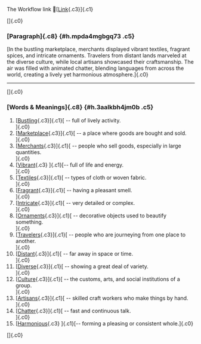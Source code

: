 The Workflow link
👏[[Link](https://www.google.com/url?q=http://www.google.com&sa=D&source=editors&ust=1759581577259386&usg=AOvVaw3m6qG74CeuGXbVzGK73WX9){.c3}]{.c1}

[]{.c0}

### [Paragraph]{.c8} {#h.mpda4mgbgq73 .c5}

[In the bustling marketplace, merchants displayed vibrant textiles,
fragrant spices, and intricate ornaments. Travelers from distant lands
marveled at the diverse culture, while local artisans showcased their
craftsmanship. The air was filled with animated chatter, blending
languages from across the world, creating a lively yet harmonious
atmosphere.]{.c0}

------------------------------------------------------------------------

[]{.c0}

### [Words & Meanings]{.c8} {#h.3aalkbh4jm0b .c5}

1.  [[Bustling](https://www.google.com/url?q=http://www.google.com&sa=D&source=editors&ust=1759581577260094&usg=AOvVaw00yaSYM8v_4oqO0RTPwjxL){.c3}]{.c1}[ --
    full of lively activity.\
    ]{.c0}
2.  [[Marketplace](https://www.google.com/url?q=http://www.google.com&sa=D&source=editors&ust=1759581577260247&usg=AOvVaw0NXVslBrM9VSBqmQfw2NZQ){.c3}]{.c1}[ --
    a place where goods are bought and sold.\
    ]{.c0}
3.  [[Merchants](https://www.google.com/url?q=http://www.google.com&sa=D&source=editors&ust=1759581577260392&usg=AOvVaw2KkbIzX_0Bt9vywAuw2c_i){.c3}]{.c1}[ --
    people who sell goods, especially in large quantities.\
    ]{.c0}
4.  [[Vibrant](https://www.google.com/url?q=http://www.google.com&sa=D&source=editors&ust=1759581577260544&usg=AOvVaw1Iz4wqkY5zDYzE9vNkZnMo){.c3}
    ]{.c1}[-- full of life and energy.\
    ]{.c0}
5.  [[Textiles](https://www.google.com/url?q=http://www.google.com&sa=D&source=editors&ust=1759581577260675&usg=AOvVaw1PfRuY3FRZ21sD1TgEWLlx){.c3}]{.c1}[ --
    types of cloth or woven fabric.\
    ]{.c0}
6.  [[Fragrant](https://www.google.com/url?q=http://www.google.com&sa=D&source=editors&ust=1759581577260814&usg=AOvVaw2661somzQz54-gzm3rr8rj){.c3}]{.c1}[ --
    having a pleasant smell.\
    ]{.c0}
7.  [[Intricate](https://www.google.com/url?q=http://www.google.com&sa=D&source=editors&ust=1759581577260943&usg=AOvVaw0gws0HB8i7XYg3t1mdhYg-){.c3}]{.c1}[ --
    very detailed or complex.\
    ]{.c0}
8.  [[Ornaments](https://www.google.com/url?q=http://www.google.com&sa=D&source=editors&ust=1759581577261062&usg=AOvVaw1AUts9mjbVjkd89-necV37){.c3}]{.c1}[ --
    decorative objects used to beautify something.\
    ]{.c0}
9.  [[Travelers](https://www.google.com/url?q=http://www.google.com&sa=D&source=editors&ust=1759581577261216&usg=AOvVaw33PJZWDaxEoAM60fynsbu-){.c3}]{.c1}[ --
    people who are journeying from one place to another.\
    ]{.c0}
10. [[Distant](https://www.google.com/url?q=http://www.google.com&sa=D&source=editors&ust=1759581577261361&usg=AOvVaw3dWUs3MixtTP_cGr0DXdXR){.c3}]{.c1}[ --
    far away in space or time.\
    ]{.c0}
11. [[Diverse](https://www.google.com/url?q=http://www.google.com&sa=D&source=editors&ust=1759581577261478&usg=AOvVaw3NqVmlcKF5KPFyT5iHylQS){.c3}]{.c1}[ --
    showing a great deal of variety.\
    ]{.c0}
12. [[Culture](https://www.google.com/url?q=http://www.google.com&sa=D&source=editors&ust=1759581577261597&usg=AOvVaw024E_16okL_J_5NFFZCMO4){.c3}]{.c1}[ --
    the customs, arts, and social institutions of a group.\
    ]{.c0}
13. [[Artisans](https://www.google.com/url?q=http://www.google.com&sa=D&source=editors&ust=1759581577261746&usg=AOvVaw3PqzaS-lCd-yV7I1UvJqW8){.c3}]{.c1}[ --
    skilled craft workers who make things by hand.\
    ]{.c0}
14. [[Chatter](https://www.google.com/url?q=http://www.google.com&sa=D&source=editors&ust=1759581577261893&usg=AOvVaw137eWyJ87GD0ZhszTtgkqr){.c3}]{.c1}[ --
    fast and continuous talk.\
    ]{.c0}
15. [[Harmonious](https://www.google.com/url?q=http://www.google.com&sa=D&source=editors&ust=1759581577262018&usg=AOvVaw16AEOESZrL9q5IURWpTiV8){.c3}
    ]{.c1}[-- forming a pleasing or consistent whole.]{.c0}

[]{.c0}
